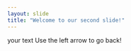 ```yaml
---
layout: slide
title: "Welcome to our second slide!"
---
```

your text 
Use the left arrow to go back!
